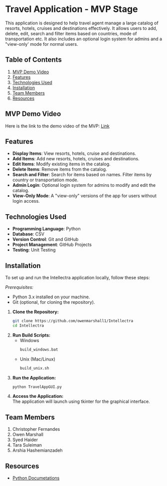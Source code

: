 # Travel Application - MVP Stage

This application is designed to help travel agent manage a large catalog of resorts, hotels, cruises and destinations effectively. It allows users to add, delete, edit, search and filter items based on countries, mode of transportation etc. It also includes an optional login system for admins and a "view-only' mode for normal users.


## Table of Contents
1. [MVP Demo Video](#mvp-demo-video)
2. [Features](#features)
3. [Technologies Used](#technologies-used)
4. [Installation](#installation)
5. [Team Members](#team-members)
6. [Resources](#resources)

## MVP Demo Video 
Here is the link to the demo video of the MVP: [Link](https://drive.google.com/file/d/1ZWgEtSMm4h5hH63cWXkDrV23LbTu1iWy/view?usp=drive_link)

## Features 
- **Display Items**: View resorts, hotels, cruise and destinations.
- **Add Items**: Add new resorts, hotels, cruises and destinations.
- **Edit Items**: Modify existing items in the catalog.
- **Delete Items**: Remove items from the catalog.
- **Search and Filter**: Search for items based on names. Filter items by country or transportation mode.
- **Admin Login**: Optional login system for admins to modify and edit the catalog.
- **View-Only Mode**: A "view-only" versions of the app for users without login access.
  

## Technologies Used
- **Programming Language**: Python
- **Database**: CSV
- **Version Control**: Git and GitHub
- **Project Management**: GitHub Projects
- **Testing**: Unit Testing


## Installation
To set up and run the Intellectra application locally, follow these steps:

*Prerequisites:*
* Python 3.x installed on your machine.
* Git (optional, for cloning the repository).
  
1. **Clone the Repository:**  
   ```bash
   git clone https://github.com/owenmarshall1/Intellectra
   cd Intellectra
2. **Run Build Scripts:** <br>
   * Windows <br>
      ```bash
      build_windows.bat
   * Unix (Mac/Linux) <br>
      ```bash
      build_unix.sh
3. **Run the Application:** <br>
    ```bash
   python TravelAppGUI.py
4. **Access the Application:** <br>
   The application will launch using tkinter for the graphical interface.

## Team Members
1. Christopher Fernandes
2. Owen Marshall
3. Syed Haider
4. Tara Suleiman
5. Arshia Hashemianzadeh 



## Resources

* [Python Documetations](https://docs.python.org/3/)

